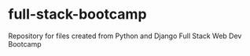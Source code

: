 # full-stack-bootcamp
Repository for files created from Python and Django Full Stack Web Dev Bootcamp
